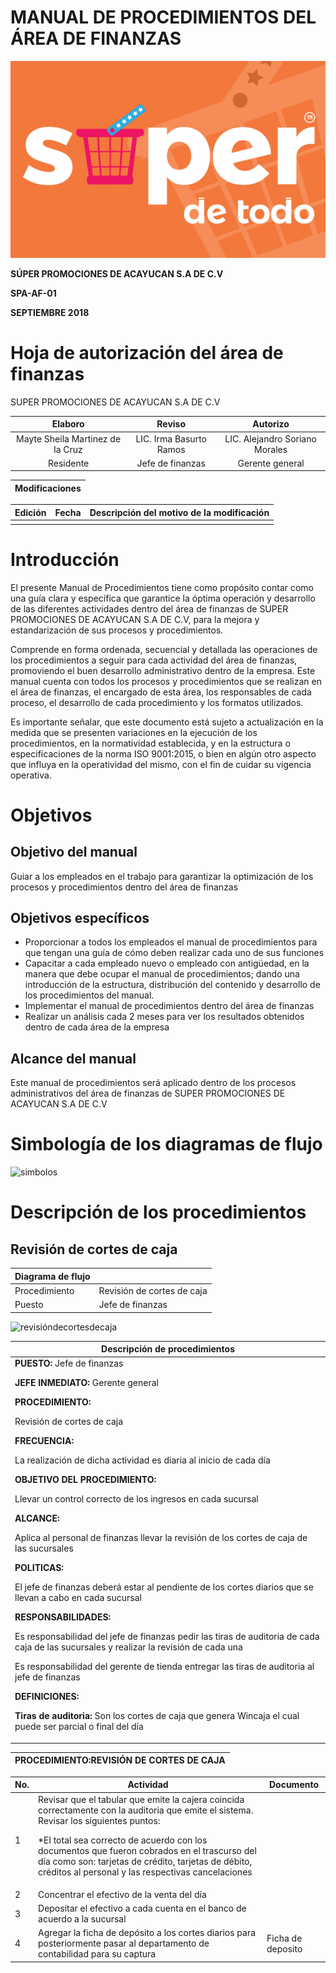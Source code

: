 # MANUAL DE PROCEDIMIENTOS DEL ÁREA DE FINANZAS

![](.gitbook/assets/logo-super-de-todo-color-02.jpg)



**SÚPER PROMOCIONES DE ACAYUCAN S.A DE C.V** 

**SPA-AF-01**   
                
**SEPTIEMBRE 2018** 

# Hoja de autorización del área de finanzas 

SUPER PROMOCIONES DE ACAYUCAN S.A DE C.V 

| Elaboro | Reviso | Autorizo  |
|     :--:       |:--:        |      :--:|
|Mayte Sheila Martinez de la Cruz| LIC. Irma Basurto Ramos    |LIC. Alejandro Soriano Morales 	|
|Residente|Jefe de finanzas|Gerente general|

|Modificaciones |
|---|

|Edición |Fecha |Descripción del motivo de la modificación  |
|--|--|--|
|  |   |  |


# Introducción 


<div class="text-justify">

El presente Manual de Procedimientos tiene como propósito contar como una guía clara y específica que garantice la óptima operación y desarrollo de las diferentes actividades dentro del área de finanzas de SUPER PROMOCIONES DE ACAYUCAN S.A DE C.V, para la mejora y estandarización de sus procesos y procedimientos. <p> Comprende en forma ordenada, secuencial y detallada las operaciones de los procedimientos a seguir para cada actividad del área de finanzas, promoviendo el buen desarrollo administrativo dentro de la empresa. Este manual cuenta con todos los procesos y procedimientos que se realizan en el área de finanzas, el encargado de esta área, los responsables de cada proceso, el desarrollo de cada procedimiento y los formatos utilizados. <p> Es importante señalar, que este documento está sujeto a actualización en la medida que se presenten variaciones en la ejecución de los procedimientos, en la normatividad establecida, y en la estructura o especificaciones de la norma ISO 9001:2015, o bien en algún otro aspecto que influya en la operatividad del mismo, con el fin de cuidar su vigencia operativa.

</div>

# Objetivos 

## Objetivo del manual

<p>
  
Guiar a los empleados en el trabajo para garantizar la optimización de los procesos y procedimientos dentro del área de finanzas <p> 
  
## Objetivos específicos 
<p>
  
* Proporcionar a todos los empleados el manual de procedimientos para que tengan una guía de cómo deben realizar cada uno de sus funciones 
* Capacitar a cada empleado nuevo o empleado con antigüedad, en la manera que debe ocupar el manual de procedimientos; dando una introducción de la estructura, distribución del contenido y desarrollo de los procedimientos del manual.
* Implementar el manual de procedimientos dentro del área de finanzas 
* Realizar un análisis cada 2 meses para ver los resultados obtenidos dentro de cada área de la empresa

<p> 
  
## Alcance del manual
Este manual de procedimientos será aplicado dentro de los procesos administrativos del área de finanzas de SUPER PROMOCIONES DE ACAYUCAN S.A DE C.V


# Simbología de los diagramas de flujo 

![simbolos](./img.areadeoperación/simbolos.jpg)

# Descripción de los procedimientos 

## Revisión de cortes de caja 

|Diagrama de flujo||
|--|--|
|Procedimiento |Revisión de cortes de caja |
|Puesto|Jefe de finanzas |

![revisióndecortesdecaja](https://i.imgur.com/hQlPEG0.jpg)

<p>
  
|Descripción de procedimientos                           |
|-----------------------------------------------------|
| **PUESTO:** Jefe de finanzas <p> **JEFE INMEDIATO:** Gerente general  <p> **PROCEDIMIENTO:**   <p>  Revisión de cortes de caja  <p>   **FRECUENCIA:**  <p>  La realización de dicha actividad es diaria al inicio de cada día   <p> **OBJETIVO DEL PROCEDIMIENTO:**  <p> Llevar un control correcto de los ingresos en cada sucursal   <p>  **ALCANCE:** <p>  Aplica al personal de finanzas llevar la revisión de los cortes de caja de las sucursales <p>  **POLITICAS:**<p> El jefe de finanzas deberá estar al pendiente de los cortes diarios que se llevan a cabo en cada sucursal  <p>  **RESPONSABILIDADES:**<p> Es responsabilidad del jefe de finanzas pedir las tiras de auditoria de cada caja de las sucursales y realizar la revisión de cada una <p> Es responsabilidad del gerente de tienda entregar las tiras de auditoria al jefe de finanzas   <p> **DEFINICIONES:** <p>  **Tiras de auditoria:** Son los cortes de caja que genera Wincaja el cual puede ser parcial  o final del día  |
  
<p>

|PROCEDIMIENTO:REVISIÓN DE CORTES DE CAJA |
|---|

|No.|Actividad|Documento|
|--|--|--|
|1 |   Revisar que el tabular que emite la cajera coincida correctamente con la auditoria que emite el sistema. Revisar los siguientes puntos: <p>*El total sea correcto de acuerdo con los documentos que fueron cobrados en el trascurso del día como son: tarjetas de crédito, tarjetas de débito, créditos al personal y las respectivas cancelaciones  ||
|2|Concentrar el efectivo de la venta del día    ||
|3| Depositar el efectivo a cada cuenta en el banco de acuerdo a la sucursal|| 
|4| Agregar la ficha de depósito a los cortes diarios para posteriormente pasar al departamento de contabilidad para su captura|Ficha de deposito| 










